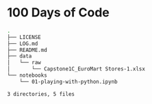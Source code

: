 # 100 Days of Code

```bash
.
├── LICENSE
├── LOG.md
├── README.md
├── data
│   └── raw
│       └── Capstone1C_EuroMart Stores-1.xlsx
└── notebooks
    └── 01-playing-with-python.ipynb

3 directories, 5 files
```
